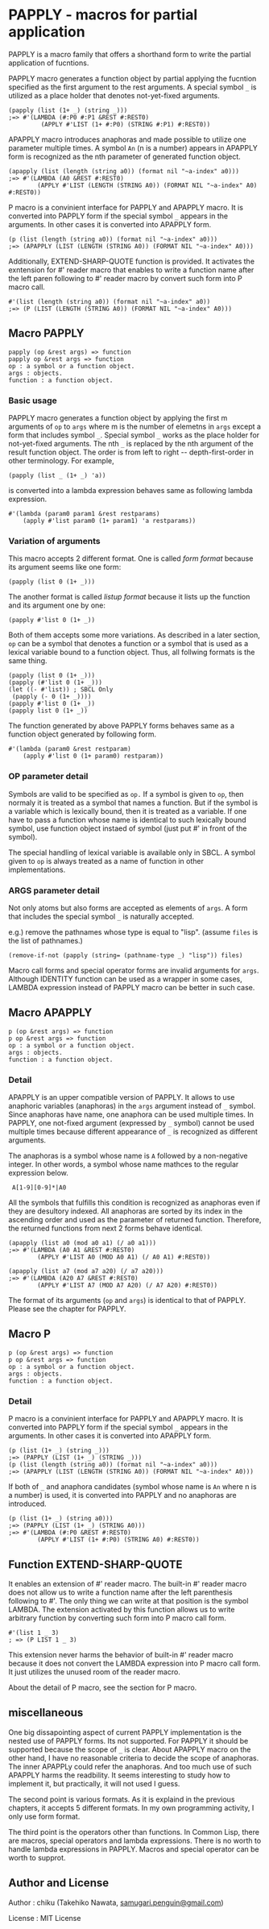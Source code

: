 # PAPPLY - macros for partial application

PAPPLY is a macro family that offers a shorthand form to write the partial
application of fucntions.

PAPPLY macro generates a function object by partial applying the fucntion
specified as the first argument to the rest arguments. A special symbol `_`
is utilized as a place holder that denotes not-yet-fixed arguments.

    (papply (list (1+ _) (string _)))
    ;=> #'(LAMBDA (#:P0 #:P1 &REST #:REST0)
             (APPLY #'LIST (1+ #:P0) (STRING #:P1) #:REST0))

APAPPLY macro introduces anaphoras and made possible to utilize one parameter
multiple times. A symbol `An` (n is a number) appears in APAPPLY form is
recognized as the nth parameter of generated function object.

    (apapply (list (length (string a0)) (format nil "~a-index" a0)))
    ;=> #'(LAMBDA (A0 &REST #:REST0)
            (APPLY #'LIST (LENGTH (STRING A0)) (FORMAT NIL "~a-index" A0) #:REST0))

P macro is a convinient interface for PAPPLY and APAPPLY macro. It is converted
into PAPPLY form if the special symbol `_` appears in the arguments. In other
cases it is converted into APAPPLY form.

    (p (list (length (string a0)) (format nil "~a-index" a0)))
    ;=> (APAPPLY (LIST (LENGTH (STRING A0)) (FORMAT NIL "~a-index" A0)))

Additionally, EXTEND-SHARP-QUOTE function is provided. It activates the
exntension for #' reader macro that enables to write a function name after
the left paren following to #' reader macro by convert such form into P macro
call.

    #'(list (length (string a0)) (format nil "~a-index" a0))
    ;=> (P (LIST (LENGTH (STRING A0)) (FORMAT NIL "~a-index" A0)))

## Macro PAPPLY

    papply (op &rest args) => function
    papply op &rest args => function
    op : a symbol or a function object.
    args : objects.
    function : a function object.

### Basic usage

PAPPLY macro generates a function object by applying the first m arguments
of `op` to `args` where m is the number of elemetns in `args` except a form
that includes symbol `_`.  Special symbol `_` works as the place holder for
not-yet-fixed arguments. The nth `_` is replaced by the nth argument of the
result function object.  The order is from left to right -- depth-first-order
in other terminology. For example,

    (papply (list _ (1+ _) 'a))

is converted into a lambda expression behaves same as following lambda
expression.

    #'(lambda (param0 param1 &rest restparams)
        (apply #'list param0 (1+ param1) 'a restparams))

### Variation of arguments

This macro accepts 2 different format. One is called *form format*
because its argument seems like one form:

    (papply (list 0 (1+ _)))

The another format is called *listup format* because it lists up
the function and its argument one by one:

    (papply #'list 0 (1+ _))

Both of them accepts some more variations. As described in a later section,
`op` can be a symbol that denotes a function or a symbol that  is used as a
lexical variable bound to a function object. Thus, all follwing formats is the
same thing.

    (papply (list 0 (1+ _)))
    (papply (#'list 0 (1+ _)))
    (let ((- #'list)) ; SBCL Only
     (papply (- 0 (1+ _))))
    (papply #'list 0 (1+ _))
    (papply list 0 (1+ _))

The function generated by above PAPPLY forms behaves same as a function
object generated by following form.

    #'(lambda (param0 &rest restparam)
        (apply #'list 0 (1+ param0) restparam))

### OP parameter detail

Symbols are valid to be specified as `op.` If a symbol is given to `op`,
then normaly it is treated as a symbol that names a function. But if the
symbol is a variable which is lexically bound, then it is treated as a
variable. If one have to pass a function whose name is identical
to such lexically bound symbol, use function object instaed of symbol
(just put #' in front of the symbol).  

The special handling of lexical variable is available only in SBCL. A symbol
given to `op` is always treated as a name of function in other
implementations.

### ARGS parameter detail

Not only atoms but also forms are accepted as elements of `args`.
A form that includes the special symbol `_` is naturally accepted.

e.g.) remove the pathnames whose type is equal to "lisp".
(assume `files` is the list of pathnames.)

    (remove-if-not (papply (string= (pathname-type _) "lisp")) files)

Macro call forms and special operator forms are invalid arguments for
`args`. Although IDENTITY function can be used as a wrapper in some cases,
LAMBDA expression instead of PAPPLY macro can be better in such case.

## Macro APAPPLY

    p (op &rest args) => function
    p op &rest args => function
    op : a symbol or a function object.
    args : objects.
    function : a function object.

### Detail

APAPPLY is an upper compatible version of PAPPLY. It allows to use anaphoric
variables (anaphoras) in the `args` argument instead of `_` symbol. Since
anaphoras have name, one anaphora can be used multiple times. In PAPPLY, one
not-fixed argument (expressed by `_` symbol) cannot be used multiple times
because different appearance of `_` is recognized as different arguments.

The anaphoras is a symbol whose name is `A` followed by a non-negative integer.
In other words, a symbol whose name mathces to the regular expression below.

     A[1-9][0-9]*|A0

All the symbols that fulfills this condition is recognized as anaphoras even if
they are desultory indexed. All anaphoras are sorted by its index in the
ascending order and used as the parameter of returned function.
Therefore, the returned functions from next 2 forms behave identical.

    (apapply (list a0 (mod a0 a1) (/ a0 a1)))
    ;=> #'(LAMBDA (A0 A1 &REST #:REST0)
            (APPLY #'LIST A0 (MOD A0 A1) (/ A0 A1) #:REST0))

    (apapply (list a7 (mod a7 a20) (/ a7 a20)))
    ;=> #'(LAMBDA (A20 A7 &REST #:REST0)
            (APPLY #'LIST A7 (MOD A7 A20) (/ A7 A20) #:REST0))

The format of its arguments (`op` and `args`) is identical to that of PAPPLY.
Please see the chapter for PAPPLY.

## Macro P

    p (op &rest args) => function
    p op &rest args => function
    op : a symbol or a function object.
    args : objects.
    function : a function object.

### Detail

P macro is a convinient interface for PAPPLY and APAPPLY macro. It is converted
into PAPPLY form if the special symbol `_` appears in the arguments. In other
cases it is converted into APAPPLY form.

    (p (list (1+ _) (string _)))
    ;=> (PAPPLY (LIST (1+ _) (STRING _)))
    (p (list (length (string a0)) (format nil "~a-index" a0)))
    ;=> (APAPPLY (LIST (LENGTH (STRING A0)) (FORMAT NIL "~a-index" A0)))

If both of `_` and anaphora candidates (symbol whose name is `An` where n is a
number) is used, it is converted into PAPPLY and no anaphoras are introduced.

    (p (list (1+ _) (string a0)))
    ;=> (PAPPLY (LIST (1+ _) (STRING A0)))
    ;=> #'(LAMBDA (#:P0 &REST #:REST0)
            (APPLY #'LIST (1+ #:P0) (STRING A0) #:REST0))

## Function EXTEND-SHARP-QUOTE

It enables an extension of #' reader macro. The built-in #' reader macro
does not allow us to write a function name after the left parenthesis following
to #'. The only thing we can write at that position is the symbol LAMBDA.
The extension activated by this function allows us to write arbitrary function
by converting such form into P macro call form.

    #'(list 1 _ 3)
    ; => (P LIST 1 _ 3)

This extension never harms the behavior of built-in #' reader macro because it
does not convert the LAMBDA expression into P macro call form. It just utilizes
the unused room of the reader macro.

About the detail of P macro, see the section for P macro.

## miscellaneous

One big dissapointing aspect of current PAPPLY implementation is the nested use
of PAPPLY forms. Its not supported. For PAPPLY it should be supported because
the scope of `_` is clear.
About APAPPLY macro on the other hand, I have no reasonable criteria to decide
the scope of anaphoras. The inner APAPPLy could refer the anaphoras.
And too much use of such APAPPLY harms the readbility. It seems interesting to
study how to implement it, but practically, it will not used I guess.

The second point is various formats. As it is explaind in the previous
chapters, it accepts 5 different formats. In my own programming activity, I
only use form format.

The third point is the operators other than functions. In Common Lisp, there
are macros, special operators and lambda expressions. There is no worth to
handle lambda expressions in PAPPLY. Macros and special operator can be worth
to supprot.

## Author and License

Author : chiku (Takehiko Nawata, samugari.penguin@gmail.com)

License : MIT License
